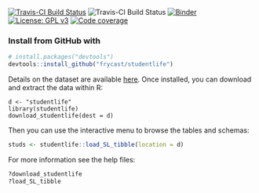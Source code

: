 [![Travis-CI Build Status](https://travis-ci.org/frycast/studentlife.svg?branch=master)](https://travis-ci.org/frycast/studentlife) ![Travis-CI Build Status](http://www.r-pkg.org/badges/version/studentlife) [![Binder](https://mybinder.org/badge_logo.svg)](https://mybinder.org/v2/gh/frycast/studentlife/master) [![License: GPL v3](https://img.shields.io/badge/License-GPLv3-blue.svg)](https://www.gnu.org/licenses/gpl-3.0) [![Code coverage](https://codecov.io/gh/frycast/studentlife/branch/master/graph/badge.svg)](https://codecov.io/github/frycast/studentlife?branch=master)

### Install from GitHub with
```r
# install.packages("devtools")
devtools::install_github("frycast/studentlife")
```

Details on the dataset are available [here](https://studentlife.cs.dartmouth.edu). Once installed, you can download and extract the data within R:

```
d <- "studentlife"
library(studentlife)
download_studentlife(dest = d)
```

Then you can use the interactive menu to browse the tables and schemas:

```r
studs <- studentlife::load_SL_tibble(location = d)
```

For more information see the help files:

```r
?download_studentlife
?load_SL_tibble
```


<!--

DOCUMENTATION CHECKLIST


    A statement of need: Do the authors clearly state what problems the software is designed to solve and who the target audience is?
    Installation instructions: Is there a clearly-stated list of dependencies? Ideally these should be handled with an automated package management solution.
    Example usage: Do the authors include examples of how to use the software (ideally to solve real-world analysis problems).
    Functionality documentation: Is the core functionality of the software documented to a satisfactory level (e.g., API method documentation)?
    Automated tests: Are there automated tests or manual steps described so that the function of the software can be verified?
    Community guidelines: Are there clear guidelines for third parties wishing to 1) Contribute to the software 2) Report issues or problems with the software 3) Seek support


A statement of need

The authors should clearly state what problems the software is designed to solve and who the target audience is.
Installation instructions

There should be a clearly-stated list of dependencies. Ideally these should be handled with an automated package management solution.

    Good: A package management file such as a Gemfile or package.json or equivalent
    OK: A list of dependencies to install
    Bad (not acceptable): Reliance on other software not listed by the authors

Example usage

The authors should include examples of how to use the software (ideally to solve real-world analysis problems).
API documentation

Reviewers should check that the software API is documented to a suitable level.

    Good: All functions/methods are documented including example inputs and outputs
    OK: Core API functionality is documented
    Bad (not acceptable): API is undocumented
    

Community guidelines

There should be clear guidelines for third-parties wishing to:

    Contribute to the software
    Report issues or problems with the software
    Seek support

Functionality

Reviewers are expected to install the software they are reviewing and to verify the core functionality of the software.
Tests

Authors are strongly encouraged to include an automated test suite covering the core functionality of their software.

    Good: An automated test suite hooked up to an external service such as Travis-CI or similar
    OK: Documented manual steps that can be followed to objectively check the expected functionality of the software (e.g. a sample input file to assert behaviour)
    Bad (not acceptable): No way for you the reviewer to objectively assess whether the software works
    
-->

